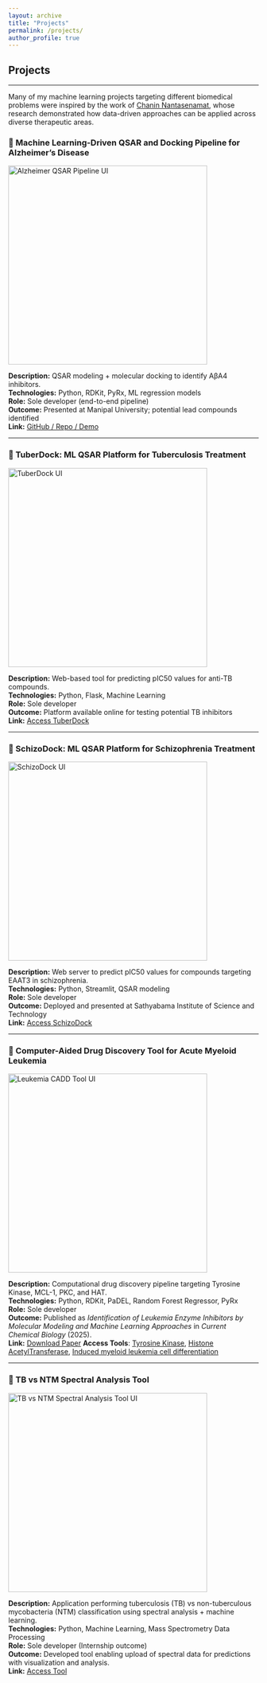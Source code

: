 ```yaml
---
layout: archive
title: "Projects"
permalink: /projects/
author_profile: true
---
```


## Projects

---
Many of my machine learning projects targeting different biomedical problems were inspired by the work of [Chanin Nantasenamat](https://chanin-resume.streamlit.app/), whose research demonstrated how data-driven approaches can be applied across diverse therapeutic areas.

### 🧠 Machine Learning-Driven QSAR and Docking Pipeline for Alzheimer’s Disease

<img src="/sohith/images/alzheimers.png" alt="Alzheimer QSAR Pipeline UI" width="400">

**Description:** QSAR modeling + molecular docking to identify AβA4 inhibitors.  
**Technologies:** Python, RDKit, PyRx, ML regression models  
**Role:** Sole developer (end-to-end pipeline)  
**Outcome:** Presented at Manipal University; potential lead compounds identified  
**Link:** [GitHub / Repo / Demo](https://neuroic50.streamlit.app/)

---

### 🧬 TuberDock: ML QSAR Platform for Tuberculosis Treatment

<img src="/sohith/images/tuberdock.png" alt="TuberDock UI" width="400">

**Description:** Web-based tool for predicting pIC50 values for anti-TB compounds.  
**Technologies:** Python, Flask, Machine Learning  
**Role:** Sole developer  
**Outcome:** Platform available online for testing potential TB inhibitors  
**Link:** [Access TuberDock](https://tuberdock.streamlit.app/)

---

### 🧠 SchizoDock: ML QSAR Platform for Schizophrenia Treatment

<img src="/sohith/images/schizodock.png" alt="SchizoDock UI" width="400">

**Description:** Web server to predict pIC50 values for compounds targeting EAAT3 in schizophrenia.  
**Technologies:** Python, Streamlit, QSAR modeling  
**Role:** Sole developer  
**Outcome:** Deployed and presented at Sathyabama Institute of Science and Technology  
**Link:** [Access SchizoDock](https://schizodock.streamlit.app/)

---

### 🧪 Computer-Aided Drug Discovery Tool for Acute Myeloid Leukemia

<img src="/sohith/images/leukemia.png" alt="Leukemia CADD Tool UI" width="400">

**Description:** Computational drug discovery pipeline targeting Tyrosine Kinase, MCL-1, PKC, and HAT.  
**Technologies:** Python, RDKit, PaDEL, Random Forest Regressor, PyRx  
**Role:** Sole developer  
**Outcome:** Published as *Identification of Leukemia Enzyme Inhibitors by Molecular Modeling and Machine Learning Approaches* in *Current Chemical Biology* (2025).  
**Link:** [Download Paper](https://www.researchgate.net/publication/394398256_Identification_of_Leukemia_Enzyme_Inhibitors_by_Molecular_Modeling_and_Machine_Learning_Approaches)
**Access Tools**: [Tyrosine Kinase](https://drugs4tyrosinekinase.streamlit.app/), [Histone AcetylTransferase](https://drugs4acetyltransferase.streamlit.app/), [Induced myeloid leukemia cell differentiation](https://drugs4mcl.streamlit.app/)

---

### 🔬 TB vs NTM Spectral Analysis Tool

<img src="/sohith/images/tb_ntm.png" alt="TB vs NTM Spectral Analysis Tool UI" width="400">

**Description:** Application performing tuberculosis (TB) vs non-tuberculous mycobacteria (NTM) classification using spectral analysis + machine learning.  
**Technologies:** Python, Machine Learning, Mass Spectrometry Data Processing  
**Role:** Sole developer (Internship outcome)  
**Outcome:** Developed tool enabling upload of spectral data for predictions with visualization and analysis.  
**Link:** [Access Tool](https://spectro.streamlit.app/)
